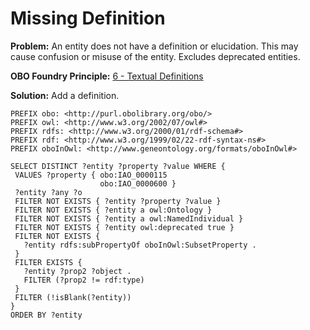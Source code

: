 # Missing Definition

**Problem:** An entity does not have a definition or elucidation. This may cause confusion or misuse of the entity. Excludes deprecated entities.

**OBO Foundry Principle:** [6 - Textual Definitions](http://obofoundry.org/principles/fp-006-textual-definitions.html)

**Solution:** Add a definition.

```sparql
PREFIX obo: <http://purl.obolibrary.org/obo/>
PREFIX owl: <http://www.w3.org/2002/07/owl#>
PREFIX rdfs: <http://www.w3.org/2000/01/rdf-schema#>
PREFIX rdf: <http://www.w3.org/1999/02/22-rdf-syntax-ns#>
PREFIX oboInOwl: <http://www.geneontology.org/formats/oboInOwl#>

SELECT DISTINCT ?entity ?property ?value WHERE {
 VALUES ?property { obo:IAO_0000115
                    obo:IAO_0000600 }
 ?entity ?any ?o
 FILTER NOT EXISTS { ?entity ?property ?value }
 FILTER NOT EXISTS { ?entity a owl:Ontology }
 FILTER NOT EXISTS { ?entity a owl:NamedIndividual }
 FILTER NOT EXISTS { ?entity owl:deprecated true }
 FILTER NOT EXISTS {
   ?entity rdfs:subPropertyOf oboInOwl:SubsetProperty .
 }
 FILTER EXISTS {
   ?entity ?prop2 ?object .
   FILTER (?prop2 != rdf:type)
 }
 FILTER (!isBlank(?entity))
}
ORDER BY ?entity
```
